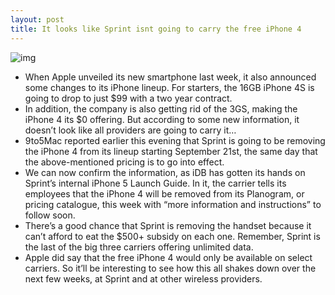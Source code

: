 ```yaml
---
layout: post
title: It looks like Sprint isnt going to carry the free iPhone 4
---
```

![img](http://media.idownloadblog.com/wp-content/uploads/2012/09/sprint-iphone-4-e1347950976605.jpg)
* When Apple unveiled its new smartphone last week, it also announced some changes to its iPhone lineup. For starters, the 16GB iPhone 4S is going to drop to just $99 with a two year contract.
* In addition, the company is also getting rid of the 3GS, making the iPhone 4 its $0 offering. But according to some new information, it doesn’t look like all providers are going to carry it…
* 9to5Mac reported earlier this evening that Sprint is going to be removing the iPhone 4 from its lineup starting September 21st, the same day that the above-mentioned pricing is to go into effect.
* We can now confirm the information, as iDB has gotten its hands on Sprint’s internal iPhone 5 Launch Guide. In it, the carrier tells its employees that the iPhone 4 will be removed from its Planogram, or pricing catalogue, this week with “more information and instructions” to follow soon.
* There’s a good chance that Sprint is removing the handset because it can’t afford to eat the $500+ subsidy on each one. Remember, Sprint is the last of the big three carriers offering unlimited data.
* Apple did say that the free iPhone 4 would only be available on select carriers. So it’ll be interesting to see how this all shakes down over the next few weeks, at Sprint and at other wireless providers.

